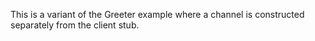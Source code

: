 This is a variant of the Greeter example where a channel is constructed separately from the client stub.
